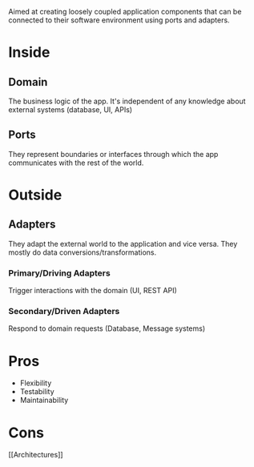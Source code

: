 Aimed at creating loosely coupled application components that can be connected to their software environment using ports and adapters.

# Inside 
## Domain
The business logic of the app. It's independent of any knowledge about external systems (database, UI, APIs)
## Ports
They represent boundaries or interfaces through which the app communicates with the rest of the world.
# Outside
## Adapters
They adapt the external world to the application and vice versa. They mostly do data conversions/transformations.
### Primary/Driving Adapters
Trigger interactions with the domain (UI, REST API)
### Secondary/Driven Adapters
Respond to domain requests (Database, Message systems)

# Pros
- Flexibility
- Testability
- Maintainability
# Cons

[[Architectures]]